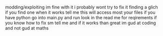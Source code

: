 modding/exploiting im fine with it i probably wont try to fix it
finding a glich if you find one when it works tell me
this will access most your files 
if you have python go into main.py and run look in the read me for reqirements
if you know how to fix sm tell me
and if it works than great im gud at coding and not gud at maths
